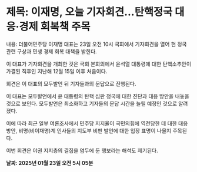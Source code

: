 # **제목: 이재명, 오늘 기자회견…탄핵정국 대응·경제 회복책 주목**

  내용: 더불어민주당 이재명 대표는 23일 오전 10시 국회에서 기자회견을 열어 현 정국 관련 구상과 민생 경제 회복 대책을 밝힌다.

이 대표가 기자회견을 개최한 것은 국회 본회의에서 윤석열 대통령에 대한 탄핵소추안이 가결된 직후인 지난해 12월 15일 이후 처음이다.

회견은 이 대표의 모두발언 뒤 기자들과의 문답으로 진행된다.

이 대표는 모두발언에서 윤 대통령의 탄핵 심판 정국에 대한 진단과 대응 방안을 내놓을 것으로 보인다. 모두발언은 최소화하고 기자들의 문답 시간을 늘릴 예정인 것으로 알려졌다.

이에 따라 최근 일부 여론조사에서 민주당 지지율이 국민의힘에 역전당한 데 대한 대응 방안, 비명(비이재명)계 인사들의 지도부 비판 발언에 대한 입장 표명이 나올지 주목된다.

이번 회견은 야권 지지층의 결집을 염두에 둔 행보라는 해석도 제기된다.

  **날짜: 2025년 01월 23일 오전 5시 05분**